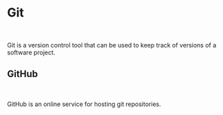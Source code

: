 # Git
&nbsp;

Git is a version control tool that can be used to keep track of versions of a software project.
&nbsp;

## GitHub
&nbsp;

GitHub is an online service for hosting git repositories.
